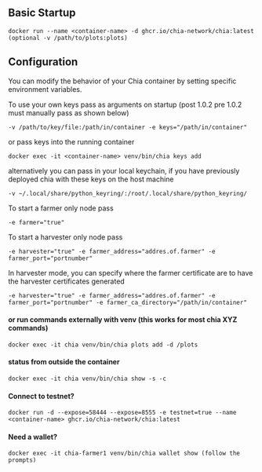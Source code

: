 
## Basic Startup
```
docker run --name <container-name> -d ghcr.io/chia-network/chia:latest
(optional -v /path/to/plots:plots)
```

## Configuration

You can modify the behavior of your Chia container by setting specific environment variables.

To use your own keys pass as arguments on startup (post 1.0.2 pre 1.0.2 must manually pass as shown below)
```
-v /path/to/key/file:/path/in/container -e keys="/path/in/container"
```
or pass keys into the running container
```
docker exec -it <container-name> venv/bin/chia keys add
```
alternatively you can pass in your local keychain, if you have previously deployed chia with these keys on the host machine
```
-v ~/.local/share/python_keyring/:/root/.local/share/python_keyring/
```

To start a farmer only node pass
```
-e farmer="true"
```

To start a harvester only node pass
```
-e harvester="true" -e farmer_address="addres.of.farmer" -e farmer_port="portnumber"
```

In harvester mode, you can specify where the farmer certificate are to have the harvester certificates generated
```
-e harvester="true" -e farmer_address="addres.of.farmer" -e farmer_port="portnumber" -e farmer_ca_directory="/path/in/container"
```

#### or run commands externally with venv (this works for most chia XYZ commands)
```
docker exec -it chia venv/bin/chia plots add -d /plots
```

#### status from outside the container
```
docker exec -it chia venv/bin/chia show -s -c
```

#### Connect to testnet?
```
docker run -d --expose=58444 --expose=8555 -e testnet=true --name <container-name> ghcr.io/chia-network/chia:latest
```

#### Need a wallet?
```
docker exec -it chia-farmer1 venv/bin/chia wallet show (follow the prompts)
```
